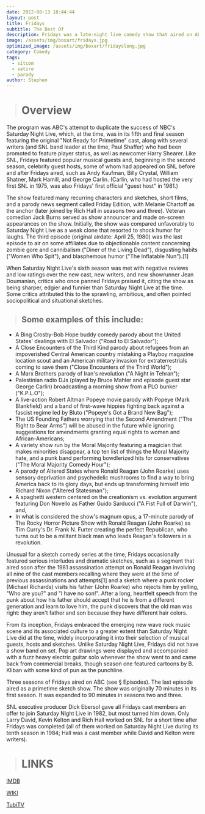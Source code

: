 ```yaml
---
date: 2022-08-13 18:44:44
layout: post
title: Fridays
subtitle: The Best Of
description: Fridays was a late-night live comedy show that aired on ABC on Friday nights from April 11, 1980, to April 23, 1982.
image: /assets/img/boxart/fridays.jpg
optimized_image: /assets/img/boxart/fridayslong.jpg
category: Comedy
tags:
  - sitcom
  - satire
  - parody
author: Stephen
---
```

> # Overview

The program was ABC's attempt to duplicate the success of NBC's Saturday Night Live, which, at the time, was in its fifth and final season featuring the original "Not Ready for Primetime" cast, along with several writers (and SNL band leader at the time, Paul Shaffer) who had been promoted to feature player status, as well as newcomer Harry Shearer. Like SNL, Fridays featured popular musical guests and, beginning in the second season, celebrity guest hosts, some of whom had appeared on SNL before and after Fridays aired, such as Andy Kaufman, Billy Crystal, William Shatner, Mark Hamill, and George Carlin. (Carlin, who had hosted the very first SNL in 1975, was also Fridays' first official "guest host" in 1981.)

The show featured many recurring characters and sketches, short films, and a parody news segment called Friday Edition, with Melanie Chartoff as the anchor (later joined by Rich Hall in seasons two and three). Veteran comedian Jack Burns served as show announcer and made on-screen appearances on the show. Initially, the show was compared unfavorably to Saturday Night Live as a weak clone that resorted to shock humor for laughs. The third episode (original airdate: April 25, 1980) was the last episode to air on some affiliates due to objectionable content concerning zombie gore and cannibalism ("Diner of the Living Dead"), disgusting habits ("Women Who Spit"), and blasphemous humor ("The Inflatable Nun").[1]

When Saturday Night Live's sixth season was met with negative reviews and low ratings over the new cast, new writers, and new showrunner Jean Doumanian, critics who once panned Fridays praised it, citing the show as being sharper, edgier and funnier than Saturday Night Live at the time. Some critics attributed this to the sprawling, ambitious, and often pointed sociopolitical and situational sketches.

> ## Some examples of this include:

* A Bing Crosby-Bob Hope buddy comedy parody about the United States' dealings with El Salvador ("Road to El Salvador");
* A Close Encounters of the Third Kind parody about refugees from an impoverished Central American country mistaking a Playboy magazine location scout and an American military invasion for extraterrestrials coming to save them ("Close Encounters of the Third World");
* A Marx Brothers parody of Iran's revolution ("A Night in Tehran");
* Palestinian radio DJs (played by Bruce Mahler and episode guest star George Carlin) broadcasting a morning show from a PLO bunker ("K.P.L.O");
* A live-action Robert Altman Popeye movie parody with Popeye (Mark Blankfield) and a band of first-wave hippies fighting back against a fascist regime led by Bluto ("Popeye's Got a Brand New Bag");
* The US Founding Fathers worrying that the Second Amendment ("The Right to Bear Arms") will be abused in the future while ignoring suggestions for amendments granting equal rights to women and African-Americans;
* A variety show run by the Moral Majority featuring a magician that makes minorities disappear, a top ten list of things the Moral Majority hate, and a punk band performing bowdlerized hits for conservatives ("The Moral Majority Comedy Hour");
* A parody of Altered States where Ronald Reagan (John Roarke) uses sensory deprivation and psychedelic mushrooms to find a way to bring America back to its glory days, but ends up transforming himself into Richard Nixon ("Altered Statesman");
* A spaghetti western centered on the creationism vs. evolution argument featuring Don Novello as Father Guido Sarducci ("A Fist Full of Darwin"), and,
* In what is considered the show's magnum opus, a 17-minute parody of The Rocky Horror Picture Show with Ronald Reagan (John Roarke) as Tim Curry's Dr. Frank N. Furter creating the perfect Republican, who turns out to be a militant black man who leads Reagan's followers in a revolution.

Unusual for a sketch comedy series at the time, Fridays occasionally featured serious interludes and dramatic sketches, such as a segment that aired soon after the 1981 assassination attempt on Ronald Reagan involving all nine of the cast members recalling where they were at the time of previous assassinations and attempts[1] and a sketch where a punk rocker (Michael Richards) visits his father (John Roarke) who rejects him by yelling, "Who are you?" and "I have no son!". After a long, heartfelt speech from the punk about how his father should accept that he is from a different generation and learn to love him, the punk discovers that the old man was right: they aren't father and son because they have different hair colors.

From its inception, Fridays embraced the emerging new wave rock music scene and its associated culture to a greater extent than Saturday Night Live did at the time, widely incorporating it into their selection of musical guests, hosts and sketches. Unlike Saturday Night Live, Fridays did not have a show band on set. Pop art drawings were displayed and accompanied with a fuzz heavy electric guitar solo whenever the show went to and came back from commercial breaks, though season one featured cartoons by B. Kliban with some kind of pun as the punchline.

Three seasons of Fridays aired on ABC (see § Episodes). The last episode aired as a primetime sketch show. The show was originally 70 minutes in its first season. It was expanded to 90 minutes in seasons two and three.

SNL executive producer Dick Ebersol gave all Fridays cast members an offer to join Saturday Night Live in 1982, but most turned him down. Only Larry David, Kevin Kelton and Rich Hall worked on SNL for a short time after Fridays was completed (all of them worked on Saturday Night Live during its tenth season in 1984; Hall was a cast member while David and Kelton were writers).

> # LINKS

[IMDB](https://www.imdb.com/title/tt0080219/)

[WIKI](https://en.wikipedia.org/wiki/Fridays_(TV_series))

[TubiTV](https://tubitv.com/series/140/the-best-of-fridays?start=true)
